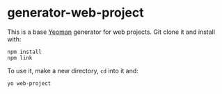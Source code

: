 # generator-web-project

This is a base [Yeoman](http://yeoman.io/) generator for web projects.  Git clone it and install with:

````
npm install
npm link
````

To use it, make a new directory, `cd` into it and:

````
yo web-project
````
